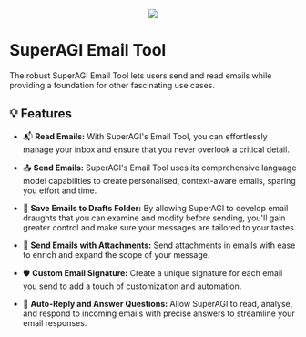 <p align=center>
<a href="https://superagi.co"><img src=https://superagi.co/wp-content/uploads/2023/05/SuperAGI_icon.png></a>
</p>

# SuperAGI Email Tool

The robust SuperAGI Email Tool lets users send and read emails while providing a foundation for other fascinating use cases.

## 💡 Features

- 📬 **Read Emails:** With SuperAGI's Email Tool, you can effortlessly manage your inbox and ensure that you never overlook a critical detail.

- 📤 **Send Emails:** SuperAGI's Email Tool uses its comprehensive language model capabilities to create personalised, context-aware emails, sparing you effort and time.

- 📝 **Save Emails to Drafts Folder:** By allowing SuperAGI to develop email draughts that you can examine and modify before sending, you'll gain greater control and make sure your messages are tailored to your tastes.

- 📎 **Send Emails with Attachments:** Send attachments in emails with ease to enrich and expand the scope of your message.

- 🛡️ **Custom Email Signature:** Create a unique signature for each email you send to add a touch of customization and automation.

- 🎯 **Auto-Reply and Answer Questions:** Allow SuperAGI to read, analyse, and respond to incoming emails with precise answers to streamline your email responses.

